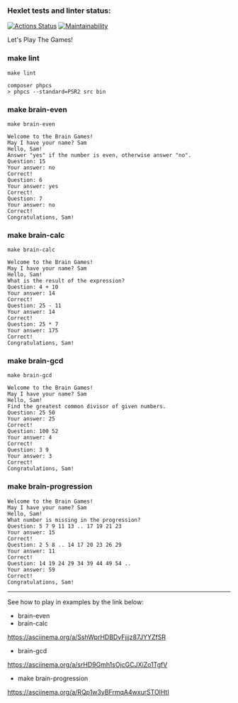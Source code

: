 ### Hexlet tests and linter status:
[![Actions Status](https://github.com/romanitalian/php-project-lvl1/workflows/hexlet-check/badge.svg)](https://github.com/romanitalian/php-project-lvl1/actions)
[![Maintainability](https://api.codeclimate.com/v1/badges/a99a88d28ad37a79dbf6/maintainability)](https://codeclimate.com/github/codeclimate/codeclimate/maintainability)

Let's Play The Games!

### make lint

```shell
make lint

composer phpcs
> phpcs --standard=PSR2 src bin
```

### make brain-even

```shell
make brain-even

Welcome to the Brain Games!
May I have your name? Sam
Hello, Sam!
Answer "yes" if the number is even, otherwise answer "no".
Question: 15
Your answer: no
Correct!
Question: 6
Your answer: yes
Correct!
Question: 7
Your answer: no
Correct!
Congratulations, Sam!
```

### make brain-calc

```shell
make brain-calc

Welcome to the Brain Games!
May I have your name? Sam
Hello, Sam!
What is the result of the expression?
Question: 4 + 10
Your answer: 14
Correct!
Question: 25 - 11
Your answer: 14
Correct!
Question: 25 * 7
Your answer: 175
Correct!
Congratulations, Sam!
```
 
### make brain-gcd

```shell
make brain-gcd

Welcome to the Brain Games!
May I have your name? Sam
Hello, Sam!
Find the greatest common divisor of given numbers.
Question: 25 50
Your answer: 25
Correct!
Question: 100 52
Your answer: 4
Correct!
Question: 3 9
Your answer: 3
Correct!
Congratulations, Sam!
```

### make brain-progression

```shell
Welcome to the Brain Games!
May I have your name? Sam
Hello, Sam!
What number is missing in the progression?
Question: 5 7 9 11 13 .. 17 19 21 23
Your answer: 15
Correct!
Question: 2 5 8 .. 14 17 20 23 26 29
Your answer: 11
Correct!
Question: 14 19 24 29 34 39 44 49 54 ..
Your answer: 59
Correct!
Congratulations, Sam!
```


<hr />

See how to play in examples by the link below:


- brain-even
- brain-calc

https://asciinema.org/a/SshWprHDBDyFjjjz87JYYZfSR


- brain-gcd

https://asciinema.org/a/srHD9Gmh1sOjcGCJXiZo1TgfV

- make brain-progression

https://asciinema.org/a/RQp1w3yBFrmqA4wxurSTOlHtI
